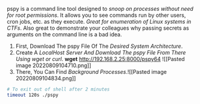 pspy is a command line tool designed to *snoop on processes without need for root permissions*. It allows you to see commands run by other users, cron jobs, etc. as they execute. *Great for enumeration of Linux systems in CTFs*. Also great to demonstrate your colleagues why passing secrets as arguments on the command line is a bad idea.

1) First, Download The pspy File Of The *Desired System Architecture*.
2) Create A *LocalHost Server And Download The pspy File From There Using wget or curl*.
	**wget** http://192.168.2.25:8000/pspy64
![[Pasted image 20220809104710.png]]
4) There, You Can Find *Background Processes*.![[Pasted image 20220809104834.png]]

```sh
# To exit out of shell after 2 minutes
timeout 120s ./pspy
```